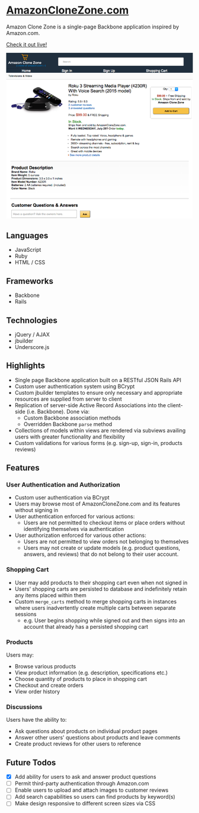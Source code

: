 # [AmazonCloneZone.com](http://amazonclonezone.com)

Amazon Clone Zone is a single-page Backbone application inspired by Amazon.com.

[Check it out live!](http://amazonclonezone.com)

![screenshot](public/screenshot.png)

## Languages
- JavaScript
- Ruby
- HTML / CSS

## Frameworks
- Backbone
- Rails

## Technologies
- jQuery / AJAX
- jbuilder
- Underscore.js

## Highlights
- Single page Backbone application built on a RESTful JSON Rails API
- Custom user authentication system using BCrypt
- Custom jbuilder templates to ensure only necessary and appropriate resources are supplied from server to client
- Replication of server-side Active Record Associations into the client-side (i.e. Backbone).  Done via:
  - Custom Backbone association methods
  - Overridden Backbone `parse` method
- Collections of models within views are rendered via subviews availing users with greater functionality and flexibility
- Custom validations for various forms (e.g. sign-up, sign-in, products reviews)

## Features

### User Authentication and Authorization
- Custom user authentication via BCrypt
- Users may browse most of AmazonCloneZone.com and its features without signing in
- User authentication enforced for various actions:
  - Users are not permitted to checkout items or place orders without identifying themselves via authentication
- User authorization enforced for various other actions:
  - Users are not permitted to view orders not belonging to themselves
  - Users may not create or update models (e.g. product questions, answers, and reviews) that do not belong to their user account.

### Shopping Cart
- User may add products to their shopping cart even when not signed in
- Users' shopping carts are persisted to database and indefinitely retain any items placed within them
- Custom `merge_carts` method to merge shopping carts in instances where users inadvertently create multiple carts between separate sessions
  - e.g. User begins shopping while signed out and then signs into an account that already has a persisted shopping cart

### Products
Users may:
- Browse various products
- View product information (e.g. description, specifications etc.)
- Choose quantity of products to place in shopping cart
- Checkout and create orders
- View order history

### Discussions
Users have the ability to:
- Ask questions about products on individual product pages
- Answer other users' questions about products and leave comments
- Create product reviews for other users to reference

## Future Todos
- [x] Add ability for users to ask and answer product questions
- [ ] Permit third-party authentication through Amazon.com
- [ ] Enable users to upload and attach images to customer reviews
- [ ] Add search capabilities so users can find products by keyword(s)
- [ ] Make design responsive to different screen sizes via CSS

